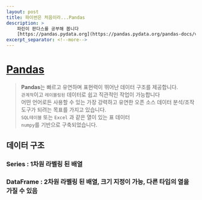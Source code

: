 ```yaml
---
layout: post
title: 파이썬은 처음이라...Pandas
description: >
    파린이 판다스를 공부해 봅니다
    [https://pandas.pydata.org](https://pandas.pydata.org/pandas-docs/version/0.24/getting_started/10min.html)를 참고하였습니다
excerpt_separator: <!--more-->
---
```


<!--more-->

# [Pandas](https://pandas.pydata.org/pandas-docs/version/0.24/getting_started/10min.html)
> **Pandas**는 빠르고 유연하며 표현력이 뛰어난 데이터 구조를 제공합니다.   
> `관계적`이고 `레이블링된` 데이터로 쉽고 직관적인 작업이 가능합니다   
> 어떤 언어로든 사용할 수 있는 가장 강력하고 유연한 오픈 소스 데이터 분석/조작 도구가 되려는 목표를 가지고 있습니다.    
> `SQL테이블` 또는 `Excel` 과 같은 열이 있는 표 데이터    
> `numpy`를 기반으로 구축되었습니다.

## 데이터 구조

### Series : 1차원 라벨링 된 배열
### DataFrame : 2차원 라벨링 된 배열, 크기 지정이 가능, 다른 타입의 열을 가질 수 있음

